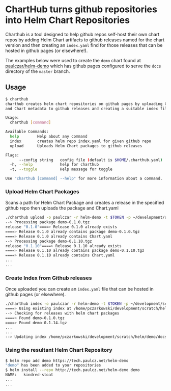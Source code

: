 # ChartHub turns github repositories into Helm Chart Repositories

Charthub is a tool designed to help github repos self-host their own chart repos by adding Helm Chart artifacts to github releases named for the chart version and then creating an `index.yaml` find for those releases that can be hosted in github pages (or elsewhere!).

The examples below were used to create the `demo` chart found at [paulczar/helm-demo](https://github.com/paulczar/helm-demo) which has github pages configured to serve the `docs` directory of the `master` branch.

## Usage

```bash
$ charthub
charthub creates helm chart repositories on github pages by uploading Chart packages
and Chart metadata to github releases and creating a suitable index file.

Usage:
  charthub [command]

Available Commands:
  help        Help about any command
  index       creates helm repo index.yaml for given github repo
  upload      Uploads Helm Chart packages to github releases

Flags:
      --config string   config file (default is $HOME/.charthub.yaml)
  -h, --help            help for charthub
  -t, --toggle          Help message for toggle

Use "charthub [command] --help" for more information about a command.
```

### Upload Helm Chart Packages

Scans a path for Helm Chart Package and creates a release in the specified github repo then uploads the package and Chart.yaml

```bash
./charthub upload -o paulczar -r helm-demo -t $TOKEN -p ~/development/scratch/helm/demo/ --recursive
--> Processing package demo-0.1.0.tgz
release "0.1.0"====> Release 0.1.0 already exists
====> Release 0.1.0 already contains package demo-0.1.0.tgz
====> Release 0.1.0 already contains Chart.yaml
--> Processing package demo-0.1.10.tgz
release "0.1.10"====> Release 0.1.10 already exists
====> Release 0.1.10 already contains package demo-0.1.10.tgz
====> Release 0.1.10 already contains Chart.yaml
...
...
```

### Create Index from Github releases

Once uploaded you can create an `index.yaml` file that can be hosted in github pages (or elsewhere).

```bash
./charthub index -o paulczar -r helm-demo -t $TOKEN -p ~/development/scratch/helm/demo/docs/index.yaml 
====> Using existing index at /home/pczarkowski/development/scratch/helm/demo/docs/index.yaml
--> Checking for releases with helm chart packages
====> Found demo-0.1.0.tgz
====> Found demo-0.1.14.tgz
...
...
--> Updating index /home/pczarkowski/development/scratch/helm/demo/docs/index.yaml
```

### Using the resultant Helm Chart Repository

```bash
$ helm repo add demo https://tech.paulcz.net/helm-demo
"demo" has been added to your repositories
$ helm install --repo http://tech.paulcz.net/helm-demo demo
NAME:   kindred-stoat
...
...
```